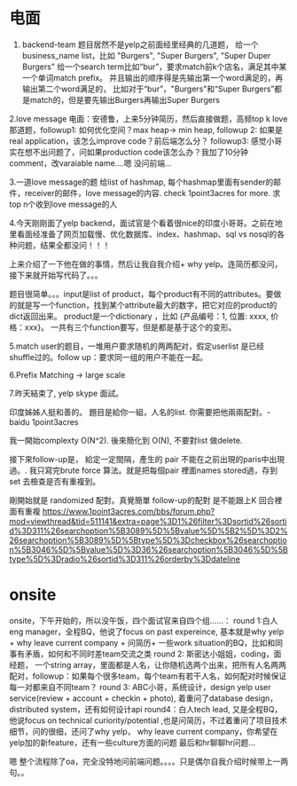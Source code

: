 # 电面
1. backend-team
题目居然不是yelp之前面经里经典的几道题，
给一个business_name list，比如 "Burgers", "Super Burgers", "Super Duper Burgers"
给一个search term比如“bur”，要求match前k个店名，满足其中某一个单词match prefix。
并且输出的顺序得是先输出第一个word满足的，再输出第二个word满足的，
比如对于“bur”，"Burgers"和“Super Burgers”都是match的，但是要先输出Burgers再输出Super Burgers

2.love message
电面：安德鲁，上来5分钟简历，然后直接做题，高频top k love那道题，followup1: 如何优化空间？max heap-> min heap, 
followup 2: 如果是real application，该怎么improve code？前后端怎么分？
followup3: 感觉小哥实在想不出问题了，问如果production code该怎么办？我加了10分钟comment，改varaiable name....嗯 没问前端...

3.一道love message的题 给list of hashmap, 每个hashmap里面有sender的邮件，receiver的邮件，love message的内容. check 1point3acres for more.
求top n个收到love message的人

4.今天刚刚面了yelp backend，面试官是个看着很nice的印度小哥哥。之前在地里看面经准备了网页加载慢、优化数据库、index、hashmap、sql vs nosql的各种问题，结果全都没问！！！

上来介绍了一下他在做的事情，然后让我自我介绍+ why yelp。连简历都没问，接下来就开始写代码了。。。

题目很简单。。。input是list of product，每个product有不同的attributes。要做的就是写一个function，找到某个attribute最大的数字，把它对应的product的dict返回出来。
product是一个dictionary ，比如 {产品编号：1, 位置: xxxx, 价格：xxx}。
一共有三个function要写，但是都是基于这个的变形。

5.match user的题目，一堆用户要求随机的两两配对，假定userlist 是已经shuffle过的。follow up：要求同一组的用户不能在一起。

6.Prefix Matching  -> large scale

7.昨天結束了, yelp skype 面試。

印度姊姊人挺和善的。
題目是給你一組，人名的list.
你需要把他兩兩配對。-baidu 1point3acres

我一開始complexty O(N^2). 
後來簡化到 O(N), 不要對list 做delete.

接下來follow-up是， 給定一定間隔，產生的 pair 不能在之前出現的paris中出現過。. 
我只寫完brute force 算法。就是把每個pair 裡面names stored過，存到set 去檢查是否有重複到。

剛開始就是 randomized 配對。真覺簡單
follow-up的配對 是不能跟上K 回合裡面有重複
https://www.1point3acres.com/bbs/forum.php?mod=viewthread&tid=511141&extra=page%3D1%26filter%3Dsortid%26sortid%3D311%26searchoption%5B3089%5D%5Bvalue%5D%5B2%5D%3D2%26searchoption%5B3089%5D%5Btype%5D%3Dcheckbox%26searchoption%5B3046%5D%5Bvalue%5D%3D36%26searchoption%5B3046%5D%5Btype%5D%3Dradio%26sortid%3D311%26orderby%3Ddateline

# onsite
onsite，下午开始的，所以没午饭，四个面试官来自四个组......：
round 1:白人eng manager，全程BQ，他说了focus on past expereince, 基本就是why yelp + why leave current company + 问简历+ 一些work situation的BQ，比如和同事有矛盾，如何和不同时差team交流之类
round 2: 斯密达小姐姐，coding，面经题， 一个string array，里面都是人名，让你随机选两个出来，把所有人名两两配对，followup：如果每个很多team，每个team有若干人名，如何配对时候保证每一对都来自不同team？
round 3: ABC小哥，系统设计，design yelp user service(review + account + checkin + photo), 着重问了database design，distributed system，还有如何设计api
round4：白人tech lead, 又是全程BQ，他说focus on technical curiority/potential ,也是问简历，不过着重问了项目技术细节，问的很细，还问了why yelp， why leave current company，你希望在yelp加的新feature，还有一些culture方面的问题
最后和hr聊聊hr问题...

嗯 整个流程除了oa，完全没特地问前端问题。。。。只是偶尔自我介绍时候带上一两句。。
